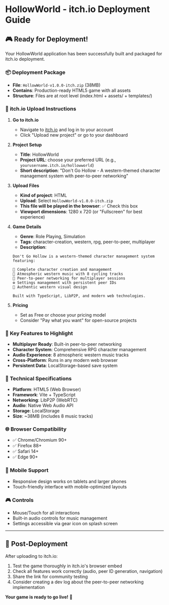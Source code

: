 # HollowWorld - itch.io Deployment Guide

## 🎮 **Ready for Deployment!**

Your HollowWorld application has been successfully built and packaged for itch.io deployment.

### 📦 **Deployment Package**
- **File**: `HollowWorld-v1.0.0-itch.zip` (38MB)
- **Contains**: Production-ready HTML5 game with all assets
- **Structure**: Files are at root level (index.html + assets/ + templates/)

### 🚀 **itch.io Upload Instructions**

1. **Go to itch.io**
   - Navigate to [itch.io](https://itch.io) and log in to your account
   - Click "Upload new project" or go to your dashboard

2. **Project Setup**
   - **Title**: HollowWorld
   - **Project URL**: choose your preferred URL (e.g., `yourusername.itch.io/hollowworld`)
   - **Short description**: "Don't Go Hollow - A western-themed character management system with peer-to-peer networking"

3. **Upload Files**
   - **Kind of project**: HTML
   - **Upload**: Select `HollowWorld-v1.0.0-itch.zip`
   - **This file will be played in the browser**: ✅ Check this box
   - **Viewport dimensions**: 1280 x 720 (or "Fullscreen" for best experience)

4. **Game Details**
   - **Genre**: Role Playing, Simulation
   - **Tags**: character-creation, western, rpg, peer-to-peer, multiplayer
   - **Description**:
   ```
   Don't Go Hollow is a western-themed character management system featuring:

   🤠 Complete character creation and management
   🎵 Atmospheric western music with 8 cycling tracks
   🔗 Peer-to-peer networking for multiplayer sessions
   ⚙️ Settings management with persistent peer IDs
   🎨 Authentic western visual design

   Built with TypeScript, LibP2P, and modern web technologies.
   ```

5. **Pricing**
   - Set as Free or choose your pricing model
   - Consider "Pay what you want" for open-source projects

### 🎯 **Key Features to Highlight**

- **Multiplayer Ready**: Built-in peer-to-peer networking
- **Character System**: Comprehensive RPG character management
- **Audio Experience**: 8 atmospheric western music tracks
- **Cross-Platform**: Runs in any modern web browser
- **Persistent Data**: LocalStorage-based save system

### 🔧 **Technical Specifications**

- **Platform**: HTML5 (Web Browser)
- **Framework**: Vite + TypeScript
- **Networking**: LibP2P (WebRTC)
- **Audio**: Native Web Audio API
- **Storage**: LocalStorage
- **Size**: ~38MB (includes 8 music tracks)

### 🌐 **Browser Compatibility**

- ✅ Chrome/Chromium 90+
- ✅ Firefox 88+
- ✅ Safari 14+
- ✅ Edge 90+

### 📱 **Mobile Support**

- Responsive design works on tablets and larger phones
- Touch-friendly interface with mobile-optimized layouts

### 🎮 **Controls**

- Mouse/Touch for all interactions
- Built-in audio controls for music management
- Settings accessible via gear icon on splash screen

---

## 🚀 **Post-Deployment**

After uploading to itch.io:
1. Test the game thoroughly in itch.io's browser embed
2. Check all features work correctly (audio, peer ID generation, navigation)
3. Share the link for community testing
4. Consider creating a dev log about the peer-to-peer networking implementation

**Your game is ready to go live!** 🎉
